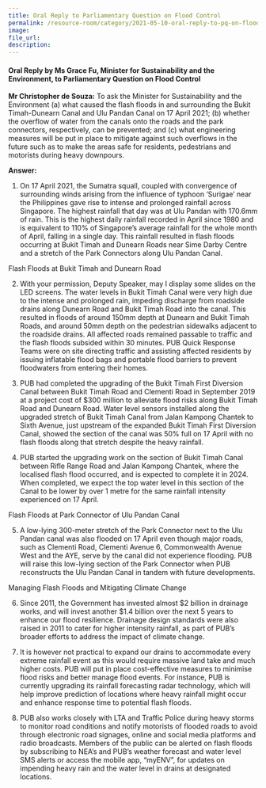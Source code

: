 ```yaml
---  
title: Oral Reply to Parliamentary Question on Flood Control
permalink: /resource-room/category/2021-05-10-oral-reply-to-pq-on-flood-control/
image:  
file_url:  
description:  
---  
```


#### Oral Reply by Ms Grace Fu, Minister for Sustainability and the Environment, to Parliamentary Question on Flood Control 

**Mr Christopher de Souza:** To ask the Minister for Sustainability and the Environment (a) what caused the flash floods in and surrounding the Bukit Timah-Dunearn Canal and Ulu Pandan Canal on 17 April 2021; (b) whether the overflow of water from the canals onto the roads and the park connectors, respectively, can be prevented; and (c) what engineering measures will be put in place to mitigate against such overflows in the future such as to make the areas safe for residents, pedestrians and motorists during heavy downpours.


**Answer:**

1.	On 17 April 2021, the Sumatra squall, coupled with convergence of surrounding winds arising from the influence of typhoon ‘Surigae’ near the Philippines gave rise to intense and prolonged rainfall across Singapore. The highest rainfall that day was at Ulu Pandan with 170.6mm of rain. This is the highest daily rainfall recorded in April since 1980 and is equivalent to 110% of Singapore’s average rainfall for the whole month of April, falling in a single day. This rainfall resulted in flash floods occurring at Bukit Timah and Dunearn Roads near Sime Darby Centre and a stretch of the Park Connectors along Ulu Pandan Canal.

Flash Floods at Bukit Timah and Dunearn Road 

2.	With your permission, Deputy Speaker, may I display some slides on the LED screens. The water levels in Bukit Timah Canal were very high due to the intense and prolonged rain, impeding discharge from roadside drains along Dunearn Road and Bukit Timah Road into the canal. This resulted in floods of around 150mm depth at Dunearn and Bukit Timah Roads, and around 50mm depth on the pedestrian sidewalks adjacent to the roadside drains. All affected roads remained passable to traffic and the flash floods subsided within 30 minutes. PUB Quick Response Teams were on site directing traffic and assisting affected residents by issuing inflatable flood bags and portable flood barriers to prevent floodwaters from entering their homes. 

3.	PUB had completed the upgrading of the Bukit Timah First Diversion Canal between Bukit Timah Road and Clementi Road in September 2019 at a project cost of $300 million to alleviate flood risks along Bukit Timah Road and Dunearn Road.  Water level sensors installed along the upgraded stretch of Bukit Timah Canal from Jalan Kampong Chantek to Sixth Avenue, just upstream of the expanded Bukit Timah First Diversion Canal, showed the section of the canal was 50% full on 17 April with no flash floods along that stretch despite the heavy rainfall. 

4.	PUB started the upgrading work on the section of Bukit Timah Canal between Rifle Range Road and Jalan Kampong Chantek, where the localised flash flood occurred, and is expected to complete it in 2024. When completed, we expect the top water level in this section of the Canal to be lower by over 1 metre for the same rainfall intensity experienced on 17 April.

Flash Floods at Park Connector of Ulu Pandan Canal

5.	A low-lying 300-meter stretch of the Park Connector next to the Ulu Pandan canal was also flooded on 17 April even though major roads, such as Clementi Road, Clementi Avenue 6, Commonwealth Avenue West and the AYE, serve by the canal did not experience flooding. PUB will raise this low-lying section of the Park Connector when PUB reconstructs the Ulu Pandan Canal in tandem with future developments.

Managing Flash Floods and Mitigating Climate Change

6.	Since 2011, the Government has invested almost $2 billion in drainage works, and will invest another $1.4 billion over the next 5 years to enhance our flood resilience. Drainage design standards were also raised in 2011 to cater for higher intensity rainfall, as part of PUB’s broader efforts to address the impact of climate change. 

7.	It is however not practical to expand our drains to accommodate every extreme rainfall event as this would require massive land take and much higher costs. PUB will put in place cost-effective measures to minimise flood risks and better manage flood events. For instance, PUB is currently upgrading its rainfall forecasting radar technology, which will help improve prediction of locations where heavy rainfall might occur and enhance response time to potential flash floods.  

8.	PUB also works closely with LTA and Traffic Police during heavy storms to monitor road conditions and notify motorists of flooded roads to avoid through electronic road signages, online and social media platforms and radio broadcasts. Members of the public can be alerted on flash floods by subscribing to NEA’s and PUB’s weather forecast and water level SMS alerts or access the mobile app, “myENV”, for updates on impending heavy rain and the water level in drains at designated locations. 
